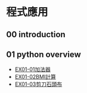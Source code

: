 # 程式應用

## 00 introduction

## 01 python overview
- [EX01-01加法器](ex01_01加法器.ipynb)
- [EX01-02BMI計算](ex01_02BMI計算.ipynb)
- [EX01-03剪刀石頭布](ex01_03剪刀石頭布.ipynb)
